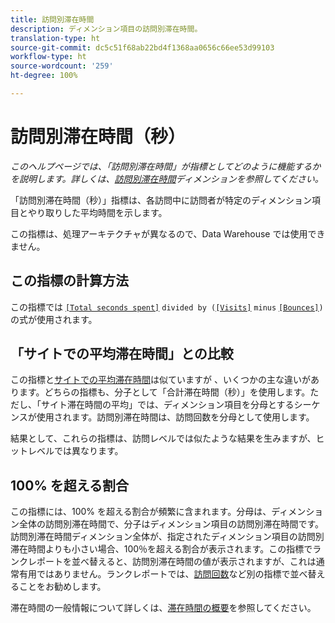 ```yaml
---
title: 訪問別滞在時間
description: ディメンション項目の訪問別滞在時間。
translation-type: ht
source-git-commit: dc5c51f68ab22bd4f1368aa0656c66ee53d99103
workflow-type: ht
source-wordcount: '259'
ht-degree: 100%

---
```



# 訪問別滞在時間（秒）

*このヘルプページでは、「訪問別滞在時間」が指標としてどのように機能するかを説明します。詳しくは、[訪問別滞在時間](../dimensions/time-spent-per-visit.md)ディメンションを参照してください。*

「訪問別滞在時間（秒）」指標は、各訪問中に訪問者が特定のディメンション項目とやり取りした平均時間を示します。

この指標は、処理アーキテクチャが異なるので、Data Warehouse では使用できません。

## この指標の計算方法

この指標では [`[Total seconds spent]`](total-seconds-spent.md) `divided by (`[`[Visits]`](visits.md) `minus` [`[Bounces]`](bounces.md)`)` の式が使用されます。

## 「サイトでの平均滞在時間」との比較

この指標と[サイトでの平均滞在時間](average-time-on-site.md)は似ていますが 、いくつかの主な違いがあります。どちらの指標も、分子として「合計滞在時間（秒）」を使用します。ただし、「サイト滞在時間の平均」では、ディメンション項目を分母とするシーケンスが使用されます。訪問別滞在時間は、訪問回数を分母として使用します。

結果として、これらの指標は、訪問レベルでは似たような結果を生みますが、ヒットレベルでは異なります。

## 100% を超える割合

この指標には、100% を超える割合が頻繁に含まれます。分母は、ディメンション全体の訪問別滞在時間で、分子はディメンション項目の訪問別滞在時間です。訪問別滞在時間ディメンション全体が、指定されたディメンション項目の訪問別滞在時間よりも小さい場合、100％を超える割合が表示されます。この指標でランクレポートを並べ替えると、訪問別滞在時間の値が表示されますが、これは通常有用ではありません。ランクレポートでは、[訪問回数](visits.md)など別の指標で並べ替えることをお勧めします。

滞在時間の一般情報について詳しくは、[滞在時間の概要](time-spent.md)を参照してください。

